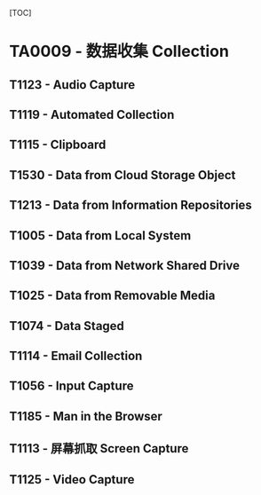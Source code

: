 [TOC]

# TA0009 - 数据收集 Collection

## T1123 - Audio Capture

## T1119 - Automated Collection

## T1115 - Clipboard


## T1530 - Data from Cloud Storage Object

## T1213 - Data from Information Repositories

## T1005 - Data from Local System


## T1039 - Data from Network Shared Drive


## T1025 - Data from Removable Media


## T1074 - Data Staged


## T1114 - Email Collection


## T1056 - Input Capture


## T1185 - Man in the Browser


## T1113 - 屏幕抓取 Screen Capture


## T1125 - Video Capture